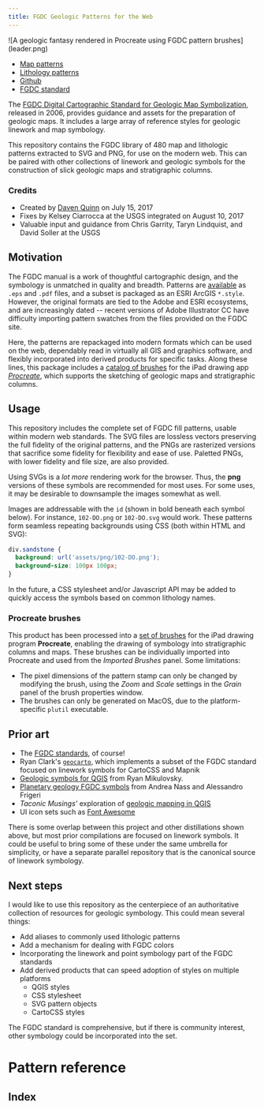 ```yaml
---
title: FGDC Geologic Patterns for the Web
---
```


<div id='leader'>
![A geologic fantasy rendered in Procreate using FGDC pattern brushes](leader.png)

<ul class='quick-links'>
  <li><a href='#pattern-reference'>Map patterns</a></li>
  <li><a href='#series-600'>Lithology patterns</a></li>
  <li><a href='https://github.com/davenquinn/geologic-patterns'><i class='icon-github'></i> Github</a></li>
  <li><a href='https://pubs.usgs.gov/tm/2006/11A02/'>FGDC standard</a></li>
</ul>
</div>

<div id="main-content">

<section class="main">

The [FGDC Digital Cartographic Standard for Geologic Map Symbolization][fgdc_std],
released in 2006, provides guidance and
assets for the preparation of geologic maps. It includes a large array
of reference styles for geologic linework and map symbology.

This repository contains the FGDC library of 480 map and lithologic
patterns extracted to
SVG and PNG, for use on the modern web. This can be paired with other collections of
linework and geologic symbols for the construction of slick geologic maps and
stratigraphic columns.

### Credits

<ul class='author-date'>
  <li>Created by <a class='author' href="http://davenquinn.com">Daven Quinn</a> on <span class='date'>July 15, 2017</span></li>
  <li>Fixes by Kelsey Ciarrocca at the USGS integrated on
   <span class='date'>August 10, 2017</span></li>
  <li>Valuable input and guidance from Chris Garrity,  Taryn Lindquist,
and David Soller at the USGS</li>
</ul>

</section>

## Motivation

<section class="main">

The FGDC manual is a work of thoughtful cartographic design,
and the symbology is unmatched in quality and breadth.
Patterns are [available](https://pubs.usgs.gov/tm/2006/11A02/) as
`.eps` and `.pdf` files, and a subset is packaged as an ESRI ArcGIS `*.style`.
However, the original formats are tied to the Adobe
and ESRI ecosystems, and are increasingly dated -- recent
versions of Adobe Illustrator CC have difficulty importing pattern
swatches from the files provided on the FGDC site.

Here, the patterns are repackaged into modern formats
which can be used on the web, dependably
read in virtually all GIS and graphics software,
and flexibly incorporated into derived products for
specific tasks. Along these lines, this package includes
a [catalog of brushes][brushes] for the iPad drawing app
[*Procreate*][procreate], which supports the sketching
of geologic maps and stratigraphic columns.

</section>

## Usage

<section class="main">

This repository includes the complete set of FGDC
fill patterns, usable within modern web standards.
The SVG files are lossless vectors preserving the full
fidelity of the original patterns, and the PNGs are rasterized versions
that sacrifice some fidelity for flexibility and ease of use. Paletted PNGs, with
lower fidelity and file size, are also provided.

Using SVGs is a *lot more* rendering work for the browser. Thus,
the **png** versions of these symbols are recommended for most
uses. For some uses, it may be desirable to downsample the images
somewhat as well.

Images are addressable with the `id` (shown in bold beneath each symbol
below). For instance, `102-DO.png` or `102-DO.svg` would work. These patterns form
seamless repeating backgrounds using CSS (both within HTML and SVG):

```css
div.sandstone {
  background: url('assets/png/102-DO.png');
  background-size: 100px 100px;
}
```

In the future, a CSS stylesheet and/or Javascript API may be added to quickly
access the symbols based on common lithology names.

### Procreate brushes

This product has been processed into a [set of brushes][brushes] for the iPad drawing
program **Procreate**, enabling the drawing of symbology into
stratigraphic columns and maps. These brushes can be individually
imported into Procreate and used from the *Imported Brushes* panel. Some
limitations:

- The pixel dimensions of the pattern stamp can only be changed by
  modifying the brush, using the *Zoom* and *Scale* settings in the
  *Grain* panel of the brush properties window.
- The brushes can only be generated on MacOS, due to the platform-specific
  `plutil` executable.

</section>

## Prior art

<section class="main">

- The [FGDC standards](https://ngmdb.usgs.gov/fgdc_gds/geolsymstd.php), of course!
- Ryan Clark's [`geocarto`][geocarto], which
  implements a subset of the FGDC standard focused on linework symbols for
  CartoCSS and Mapnik
- [Geologic symbols for QGIS](http://geo.distortions.net/2010/12/geologic-symbology-for-qgis.html)
  from Ryan Mikulovsky.
- [Planetary geology FGDC symbols](https://github.com/afrigeri/geologic-symbols) from Andrea Nass and Alessandro Frigeri
- *Taconic Musings'* exploration of [geologic mapping in
  QGIS](http://gmcgeology.blogspot.com/2014/05/creating-geologic-maps-in-qgis-strike.html)
- UI icon sets such as [Font Awesome](https://font-awesome.io)

There is some overlap between this project and other distillations shown above, but most prior
compilations are focused on linework symbols. It could be useful to bring some of these under the same umbrella for simplicity,
or have a separate parallel repository that is the canonical source of linework symbology.

</section>

## Next steps

<section class="main">

I would like to use this repository as the centerpiece of an
authoritative collection of resources for geologic symbology. This could
mean several things:

- Add aliases to commonly used lithologic patterns
- Add a mechanism for dealing with FGDC colors
- Incorporating the linework and point symbology part of the FGDC standards
- Add derived products that can speed adoption of styles on multiple
  platforms
    - QGIS styles
    - CSS stylesheet
    - SVG pattern objects
    - CartoCSS styles

The FGDC standard is comprehensive, but if there is community interest,
other symbology could be incorporated into the set.

[fgdc_std]: https://ngmdb.usgs.gov/fgdc_gds/geolsymstd/download.php
[geocarto]: https://github.com/rclark/geocarto
[procreate]: https://procreate.art
[brushes]: https://github.com/davenquinn/geologic-patterns/releases/latest
[repository]: https://github.com/davenquinn/geologic-patterns

</section>

</div>

# Pattern reference

## Index

<ul id="contents" class='quick-links'></ul>

<div id=patterns></div>
